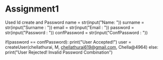 # Assignment1
Used Id create and Password
name = str(input("Name: "))
surname = str(input("Surname : "))
email = str(input("Email : "))
password = str(input("Password : "))
confPassword = str(input("ConfPassword : "))
  
if(password == confPassword):
     print("User Accepted!")
     user = createUser(chellathurai, M, chellathurai619@gmail.com, Chella@4964)
  else:
     print("User Rejected! Invalid Password Combination")
